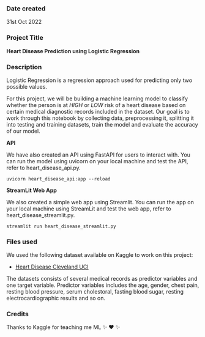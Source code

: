 ### Date created
31st Oct 2022

### Project Title
**Heart Disease Prediction using Logistic Regression**

### Description
Logistic Regression is a regression approach used for predicting only two possible values.

For this project, we will be building a machine learning model to classify whether the person is at *HIGH* or *LOW* risk of a heart disease based on certain medical diagnostic records included in the dataset. Our goal is to work through this notebook by collecting data, preprocessing it, splitting it into testing and training datasets, train the model and evaluate the accuracy of our model.

**API**

We have also created an API using FastAPI for users to interact with.
You can run the model using uvicorn on your local machine and test the API, refer to heart_disease_api.py.

```
uvicorn heart_disease_api:app --reload
```

**StreamLit Web App**

We also created a simple web app using Streamlit.
You can run the app on your local machine using StreamLit and test the web app, refer to heart_disease_streamlit.py.

```
streamlit run heart_disease_streamlit.py
```

### Files used
We used the following dataset available on Kaggle to work on this project:

* [Heart Disease Cleveland UCI](https://www.kaggle.com/datasets/cherngs/heart-disease-cleveland-uci)

The datasets consists of several medical records as predictor variables and one target variable. Predictor variables includes the age, gender, chest pain, resting blood pressure, serum cholestoral, fasting blood sugar, resting electrocardiographic results and so on.

### Credits
Thanks to Kaggle for teaching me ML :sparkles: :heart: :sparkles:
